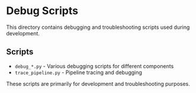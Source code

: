 # Debug Scripts

This directory contains debugging and troubleshooting scripts used during development.

## Scripts

- `debug_*.py` - Various debugging scripts for different components
- `trace_pipeline.py` - Pipeline tracing and debugging

These scripts are primarily for development and troubleshooting purposes.

